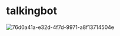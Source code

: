 # talkingbot

![76d0a41a-e32d-4f7d-9971-a8f13714504e](https://user-images.githubusercontent.com/100318892/190566548-28fcc909-d9f6-4c05-84b3-1ab926691b74.png)
